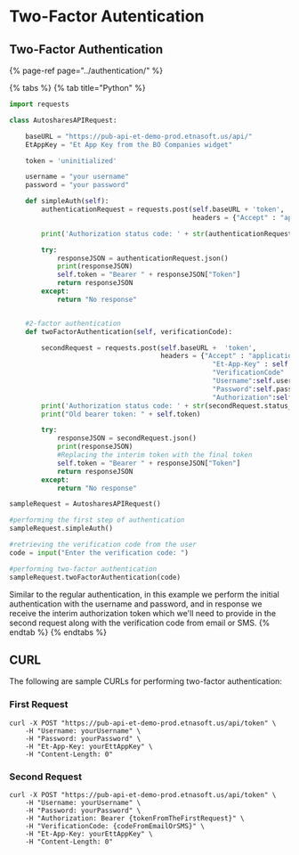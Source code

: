 # Two-Factor Autentication

## Two-Factor Authentication

{% page-ref page="../authentication/" %}

{% tabs %}
{% tab title="Python" %}
```python
import requests

class AutosharesAPIRequest:

    baseURL = "https://pub-api-et-demo-prod.etnasoft.us/api/"
    EtAppKey = "Et App Key from the BO Companies widget"

    token = 'uninitialized'

    username = "your username"
    password = "your password"

    def simpleAuth(self):
        authenticationRequest = requests.post(self.baseURL + 'token', 
                                              headers = {"Accept" : "application/json", "Et-App-Key" : self.EtAppKey, "Username":self.username, "Password":self.password})

        print('Authorization status code: ' + str(authenticationRequest.status_code) + '\n')

        try:
            responseJSON = authenticationRequest.json()
            print(responseJSON)
            self.token = "Bearer " + responseJSON["Token"]
            return responseJSON
        except:
            return "No response"


    #2-factor authentication
    def twoFactorAuthentication(self, verificationCode):

        secondRequest = requests.post(self.baseURL +  'token',
                                      headers = {"Accept" : "application/json", 
                                                   "Et-App-Key" : self.EtAppKey, 
                                                   "VerificationCode" : verificationCode,  #the code from email or SMS
                                                   "Username":self.username, 
                                                   "Password":self.password,
                                                   "Authorization":self.token})
        print('Authorization status code: ' + str(secondRequest.status_code) + '\n')
        print("Old bearer token: " + self.token)

        try:
            responseJSON = secondRequest.json()
            print(responseJSON)
            #Replacing the interim token with the final token
            self.token = "Bearer " + responseJSON["Token"] 
            return responseJSON
        except:
            return "No response"

sampleRequest = AutosharesAPIRequest()

#performing the first step of authentication
sampleRequest.simpleAuth()

#retrieving the verification code from the user
code = input("Enter the verification code: ")

#performing two-factor authentication
sampleRequest.twoFactorAuthentication(code)
```

Similar to the regular authentication, in this example we perform the initial authentication with the username and password, and in response we receive the interim authorization token which we'll need to provide in the second request along with the verification code from email or SMS.
{% endtab %}
{% endtabs %}

## CURL

The following are sample CURLs for performing two-factor authentication:

### First Request

```text
curl -X POST "https://pub-api-et-demo-prod.etnasoft.us/api/token" \
    -H "Username: yourUsername" \
    -H "Password: yourPassword" \
    -H "Et-App-Key: yourEttAppKey" \
    -H "Content-Length: 0"
```

### Second Request

```text
curl -X POST "https://pub-api-et-demo-prod.etnasoft.us/api/token" \
    -H "Username: yourUsername" \
    -H "Password: yourPassword" \
    -H "Authorization: Bearer {tokenFromTheFirstRequest}" \
    -H "VerificationCode: {codeFromEmailOrSMS}" \
    -H "Et-App-Key: yourEttAppKey" \
    -H "Content-Length: 0"
```

